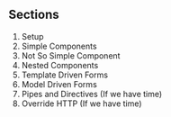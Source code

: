 ## Sections

1. Setup
2. Simple Components
3. Not So Simple Component
4. Nested Components
5. Template Driven Forms
6. Model Driven Forms
7. Pipes and Directives (If we have time)
8. Override HTTP (If we have time)
